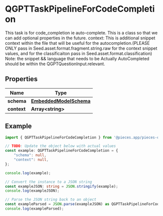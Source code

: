 
# QGPTTaskPipelineForCodeCompletion

This task is for code_completion ie auto-complete.  This is a class so that we can add optional properties in the future.  context: This is additional snippet context within the file that will be useful for the autocompletion.(PLEASE ONLY pass in Seed.asset.format.fragment.string.raw for the context snippet values, and for the classificaiton pass in Seed.asset.format.classification)  Note: the snippet && language that needs to be Actually AutoCompleted should be within the QGPTQuestionInput.relevant.

## Properties

Name | Type
------------ | -------------
**schema** | [**EmbeddedModelSchema**](EmbeddedModelSchema)
**context** | **Array&lt;string&gt;**

## Example

```typescript
import { QGPTTaskPipelineForCodeCompletion } from '@pieces.app/pieces-os-client';

// TODO: Update the object below with actual values
const example: QGPTTaskPipelineForCodeCompletion = {
    "schema": null,
    "context": null,
};

console.log(example);

// Convert the instance to a JSON string
const exampleJSON: string = JSON.stringify(example);
console.log(exampleJSON);

// Parse the JSON string back to an object
const exampleParsed = JSON.parse(exampleJSON) as QGPTTaskPipelineForCodeCompletion;
console.log(exampleParsed);
```


